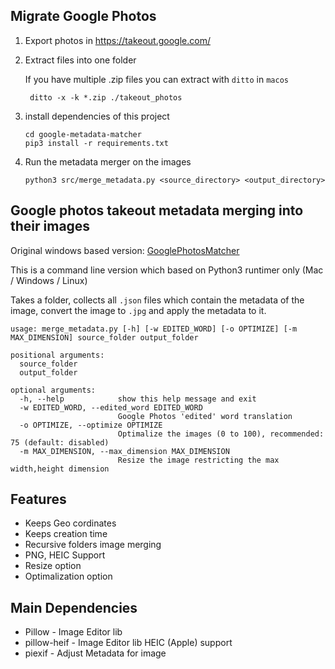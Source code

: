 ## Migrate Google Photos

1. Export photos in https://takeout.google.com/
2. Extract files into one folder
  
      If you have multiple .zip files you can extract with `ditto` in `macos`
        
        ditto -x -k *.zip ./takeout_photos
       
3. install dependencies of this project

       cd google-metadata-matcher
       pip3 install -r requirements.txt

4. Run the metadata merger on the images

       python3 src/merge_metadata.py <source_directory> <output_directory>


## Google photos takeout metadata merging into their images

Original windows based version: [GooglePhotosMatcher](https://github.com/anderbggo/GooglePhotosMatcher)

This is a command line version which based on Python3 runtimer only (Mac / Windows / Linux)

Takes a folder, collects all `.json` files which contain the metadata of the image, convert the image to `.jpg` and apply the metadata to it.

```
usage: merge_metadata.py [-h] [-w EDITED_WORD] [-o OPTIMIZE] [-m MAX_DIMENSION] source_folder output_folder

positional arguments:
  source_folder
  output_folder

optional arguments:
  -h, --help            show this help message and exit
  -w EDITED_WORD, --edited_word EDITED_WORD
                        Google Photos 'edited' word translation
  -o OPTIMIZE, --optimize OPTIMIZE
                        Optimalize the images (0 to 100), recommended: 75 (default: disabled)
  -m MAX_DIMENSION, --max_dimension MAX_DIMENSION
                        Resize the image restricting the max width,height dimension
```

## Features

- Keeps Geo cordinates
- Keeps creation time
- Recursive folders image merging
- PNG, HEIC Support
- Resize option
- Optimalization option

## Main Dependencies

- Pillow - Image Editor lib
- pillow-heif - Image Editor lib HEIC (Apple) support
- piexif - Adjust Metadata for image